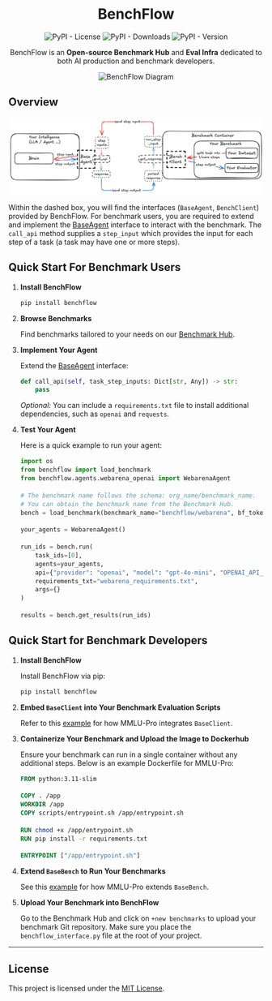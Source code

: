 <div align="center">
  <h1>BenchFlow</h1>
  <p>
    <img src="https://img.shields.io/pypi/l/benchflow?style=plastic" alt="PyPI - License">
    <img src="https://img.shields.io/pypi/dm/benchflow?style=plastic" alt="PyPI - Downloads">
    <img src="https://img.shields.io/pypi/v/benchflow?style=plastic" alt="PyPI - Version">
  </p>
  <p>
    BenchFlow is an <span style="font-weight: bold;">Open-source Benchmark Hub</span> and <span style="font-weight: bold;"> Eval Infra</span> dedicated to both AI production and benchmark developers.
  </p>
  <img src="https://github.com/user-attachments/assets/6f0a0bb8-1bae-4628-9757-6051e452c01b" alt="BenchFlow Diagram">
</div>

## Overview

![BenchFlow Overview](docs/images/benchflow.png)

Within the dashed box, you will find the interfaces (`BaseAgent`, `BenchClient`) provided by BenchFlow. For benchmark users, you are required to extend and implement the [BaseAgent](./src/benchflow/BaseAgent.py) interface to interact with the benchmark. The `call_api` method supplies a `step_input` which provides the input for each step of a task (a task may have one or more steps).

## Quick Start For Benchmark Users

1. **Install BenchFlow**

   ```bash
   pip install benchflow
   ```

2. **Browse Benchmarks**

   Find benchmarks tailored to your needs on our [Benchmark Hub](https://staging.benchflow.ai/dashboard/benchmarks).

3. **Implement Your Agent**

   Extend the [BaseAgent](./src/benchflow/BaseAgent.py) interface:

   ```python
   def call_api(self, task_step_inputs: Dict[str, Any]) -> str:
       pass
   ```

   *Optional:* You can include a `requirements.txt` file to install additional dependencies, such as `openai` and `requests`.

4. **Test Your Agent**

   Here is a quick example to run your agent:

   ```python
   import os
   from benchflow import load_benchmark
   from benchflow.agents.webarena_openai import WebarenaAgent

   # The benchmark name follows the schema: org_name/benchmark_name.
   # You can obtain the benchmark name from the Benchmark Hub.
   bench = load_benchmark(benchmark_name="benchflow/webarena", bf_token=os.getenv("BF_TOKEN"))

   your_agents = WebarenaAgent()

   run_ids = bench.run(
       task_ids=[0],
       agents=your_agents,
       api={"provider": "openai", "model": "gpt-4o-mini", "OPENAI_API_KEY": os.getenv("OPENAI_API_KEY")},
       requirements_txt="webarena_requirements.txt",
       args={}
   )

   results = bench.get_results(run_ids)
   ```

## Quick Start for Benchmark Developers

1. **Install BenchFlow**

   Install BenchFlow via pip:

   ```bash
   pip install benchflow
   ```

2. **Embed `BaseClient` into Your Benchmark Evaluation Scripts**

   Refer to this [example](https://github.com/BenchFlow-Hub/BF-MMLU-Pro/blob/e252ba159d9df26ae92d8c3f3570639874440757/evaluate_from_api.py#L199-L220) for how MMLU-Pro integrates `BaseClient`.

3. **Containerize Your Benchmark and Upload the Image to Dockerhub**

   Ensure your benchmark can run in a single container without any additional steps. Below is an example Dockerfile for MMLU-Pro:

   ```Dockerfile
   FROM python:3.11-slim

   COPY . /app
   WORKDIR /app
   COPY scripts/entrypoint.sh /app/entrypoint.sh

   RUN chmod +x /app/entrypoint.sh
   RUN pip install -r requirements.txt

   ENTRYPOINT ["/app/entrypoint.sh"]
   ```

4. **Extend `BaseBench` to Run Your Benchmarks**

   See this [example](https://github.com/BenchFlow-Hub/BF-MMLU-Pro/blob/main/benchflow_interface.py) for how MMLU-Pro extends `BaseBench`.

5. **Upload Your Benchmark into BenchFlow**

   Go to the Benchmark Hub and click on `+new benchmarks` to upload your benchmark Git repository. Make sure you place the `benchflow_interface.py` file at the root of your project.

---

## License

This project is licensed under the [MIT License](LICENSE).